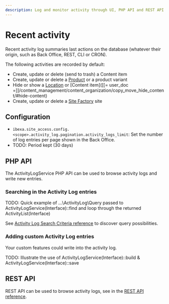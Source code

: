 ```yaml
---
description: Log and monitor activity through UI, PHP API and REST API.
---
```


# Recent activity

Recent activity log summaries last actions on the database (whatever their origin, such as Back Office, REST, CLI or CRON).

The following activities are recorded by default:

* Create, update or delete (send to trash) a Content item
* Create, update or delete a [Product](products.md) or a product variant
* Hide or show a [Location](locations.md#location-visibility) or [Content item]([[= user_doc =]]/content_management/content_organization/copy_move_hide_content/#hide-content)
* Create, update or delete a [Site Factory](site_factory.md) site

## Configuration

* `ibexa.site_access.config.<scope>.activity_log.pagination.activity_logs_limit`: Set the number of log entries per page shown in the Back Office.
* TODO: Period kept (30 days)

## PHP API

The ActivityLogService PHP API can be used to browse activity logs and write new entries.

### Searching in the Activity Log entries

TODO: Quick example of …\ActivityLog\Query passed to ActivityLogService(Interface)::find and loop through the returned ActivityList(Interface)

See [Activity Log Search Criteria reference](activity_log_search.md) to discover query possibilities.

### Adding custom Activity Log entries

Your custom features could write into the activity log.

TODO: Illustrate the use of ActivityLogService(Interface)::build & ActivityLogService(Interface)::save

## REST API

REST API can be used to browse activity logs, see in the [REST API reference](../../api/rest_api/rest_api_reference/rest_api_reference.html#monitoring-activity-log).
